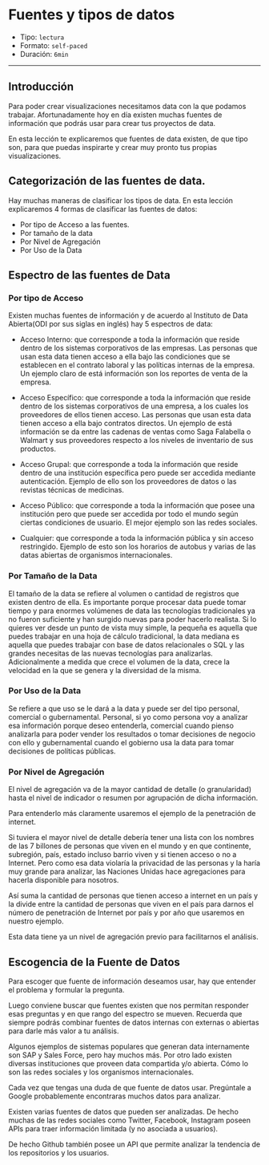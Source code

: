 # Fuentes y tipos de datos

* Tipo: `lectura`
* Formato: `self-paced`
* Duración: `6min`

***

## Introducción

Para poder crear visualizaciones necesitamos data con la que podamos trabajar.
Afortunadamente hoy en día existen muchas fuentes de información que podrás usar
para crear tus proyectos de data.

En esta lección te explicaremos que fuentes de data existen, de que tipo son,
para que puedas inspirarte y crear muy pronto tus propias visualizaciones.

## Categorización de las fuentes de data.

Hay muchas maneras de clasificar los tipos de data. En esta lección explicaremos
4 formas de clasificar las fuentes de datos:

- Por tipo de Acceso a las fuentes.
- Por tamaño de la data
- Por Nivel de Agregación
- Por Uso de la Data


## Espectro de las fuentes de Data  

### Por tipo de Acceso

Existen muchas fuentes de información y de acuerdo al Instituto de Data
Abierta(ODI por sus siglas en inglés) hay 5 espectros de data:

- Acceso Interno: que corresponde a toda la información que reside dentro de los
  sistemas corporativos de las empresas.
  Las personas que usan esta data tienen acceso a ella bajo las condiciones que
  se establecen en el contrato laboral y las políticas internas de la empresa.
  Un ejemplo claro de está información son los reportes de venta de la empresa.

- Acceso Específico: que corresponde a toda la información que reside dentro de
  los sistemas corporativos de una empresa, a los cuales los proveedores de
  ellos tienen acceso.
  Las personas que usan esta data tienen acceso a ella bajo contratos directos.
  Un ejemplo de está información se da entre las cadenas de ventas como Saga
  Falabella o Walmart y sus proveedores respecto a los niveles de inventario de
  sus productos.  

- Acceso Grupal: que corresponde a toda la información que reside dentro de una
  institución específica pero puede ser accedida mediante autenticación.
  Ejemplo de ello son los proveedores de datos o las revistas técnicas de
  medicinas.

- Acceso Público: que corresponde a toda la información que posee una institución
  pero que puede ser accedida por todo el mundo según ciertas condiciones de
  usuario. El mejor ejemplo son las redes sociales.

- Cualquier: que corresponde a toda la información pública y sin acceso
  restringido. Ejemplo de esto son los horarios de autobus y varias de las datas
  abiertas de organismos internacionales.  


### Por Tamaño de la Data

El tamaño de la data se refiere al volumen o cantidad de registros que existen
dentro de ella. Es importante porque procesar data puede tomar tiempo y para
enormes volúmenes de data las tecnologías tradicionales ya no fueron suficiente
y han surgido nuevas para poder hacerlo realista. Si lo quieres ver desde un
punto de vista muy simple, la pequeña es aquella que puedes trabajar en una hoja
de cálculo tradicional, la data mediana es aquella que puedes trabajar con base
de datos relacionales o SQL y las grandes necesitas de las nuevas tecnologías
para analizarlas. Adicionalmente a medida que crece el volumen de la data, crece
la velocidad en la que se genera y la diversidad de la misma.

### Por Uso de la Data

Se refiere a que uso se le dará a la data y puede ser del tipo personal, comercial
o gubernamental. Personal, si yo como persona voy a analizar esa información
porque deseo entenderla, comercial cuando pienso analizarla para poder vender
los resultados o tomar decisiones de negocio con ello y gubernamental cuando el
gobierno usa la data para tomar decisiones de políticas públicas.

### Por Nivel de Agregación

El nivel de agregación va de la mayor cantidad de detalle (o granularidad) hasta
el nivel de indicador o resumen por agrupación de dicha información.

Para entenderlo más claramente usaremos el ejemplo de la penetración de internet.

Si tuviera el mayor nivel de detalle debería tener una lista con los nombres de
las 7 billones de personas que viven en el mundo y en que continente, subregión,
país, estado incluso barrio viven y si tienen acceso o no a Internet. Pero como
esa data violaría la privacidad de las personas y la haría muy grande para
analizar, las Naciones Unidas hace agregaciones para hacerla disponible para
nosotros.

Así suma la cantidad de personas que tienen acceso a internet en un país y la
divide entre la cantidad de personas que viven en el país para darnos el número
de penetración de Internet por país y por año que usaremos en nuestro ejemplo.

Esta data tiene ya un nivel de agregación previo para facilitarnos el análisis.

## Escogencia de la Fuente de Datos

Para escoger que fuente de información deseamos usar, hay que entender el
problema y formular la pregunta.

Luego conviene buscar que fuentes existen que nos permitan responder esas
preguntas y en que rango del espectro se mueven. Recuerda que siempre podrás
combinar fuentes de datos internas con externas o abiertas para darle más valor
a tu análisis.

Algunos ejemplos de sistemas populares que generan data internamente son SAP y
Sales Force, pero hay muchos más. Por otro lado existen diversas instituciones
que proveen data compartida y/o abierta. Cómo lo son las redes sociales y los
organismos internacionales.

Cada vez que tengas una duda de que fuente de datos usar. Pregúntale a Google
probablemente encontraras muchos datos para analizar.


Existen varias fuentes de datos que pueden ser analizadas. De hecho muchas de
las redes sociales como Twitter, Facebook, Instagram poseen APIs para traer
información limitada (y no asociada a usuarios).

De hecho Github también posee un API que permite analizar la tendencia de los
repositorios y los usuarios.
